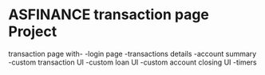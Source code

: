 # ASFINANCE transaction page Project

transaction page
with-
-login page
-transactions details
-account summary
-custom transaction UI
-custom loan UI
-custom account closing UI
-timers
